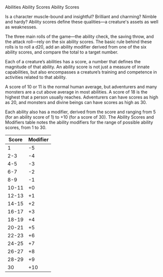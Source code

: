 Abilities
Ability Scores
Ability Scores
<p>
  Is a character muscle-bound and insightful? Brilliant and charming? Nimble and hardy? Ability scores define these qualities—a creature's assets as well as weaknesses.
</p>
<p>
  The three main rolls of the game—the ability check, the saving throw, and the attack roll—rely on the six ability scores. The basic rule behind these rolls is to roll a d20, add an ability modifier derived from one of the six ability scores, and compare the total to a target number.
</p>
<p>
  Each of a creature’s abilities has a score, a number that defines the magnitude of that ability. An ability score is not just a measure of innate capabilities, but also encompasses a creature’s training and competence in activities related to that ability.
</p>
<p>
  A score of 10 or 11 is the normal human average, but adventurers and many monsters are a cut above average in most abilities. A score of 18 is the highest that a person usually reaches. Adventurers can have scores as high as 20, and monsters and divine beings can have scores as high as 30.
</p>
<p>
  Each ability also has a modifier, derived from the score and ranging from 5 (for an ability score of 1) to +10 (for a score of 30). The Ability Scores and Modifiers table notes the ability modifiers for the range of possible ability scores, from 1 to 30.
</p>
<table class="table table-sm">
<thead><tr><th>Score</th><th>Modifier</th></tr></thead>
  <tbody>
    <tr><td>1</td><td>-5</td></tr>
    <tr><td>2-3</td><td>-4</td></tr>
    <tr><td>4-5</td><td>-3</td></tr>
    <tr><td>6-7</td><td>-2</td></tr>
    <tr><td>8-9</td><td>-1</td></tr>
    <tr><td>10-11</td><td>+0</td></tr>
    <tr><td>12-13</td><td>+1</td></tr>
    <tr><td>14-15</td><td>+2</td></tr>
    <tr><td>16-17</td><td>+3</td></tr>
    <tr><td>18-19</td><td>+4</td></tr>
    <tr><td>20-21</td><td>+5</td></tr>
    <tr><td>22-23</td><td>+6</td></tr>
    <tr><td>24-25</td><td>+7</td></tr>
    <tr><td>26-27</td><td>+8</td></tr>
    <tr><td>28-29</td><td>+9</td></tr>
    <tr><td>30</td><td>+10</td></tr>
  </tbody>
</table>
